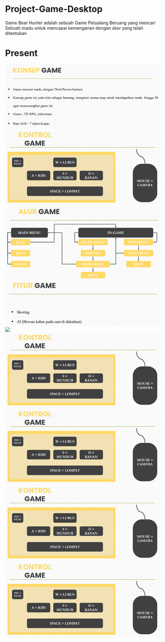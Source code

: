 # Project-Game-Desktop
Game Bear Hunter adalah sebuah Game Petualang Beruang yang mencari Sebuah madu untuk mencapai kemenganan dengan skor yang telah ditentukan

# Present
![](Present/Concept.PNG)
![](Present/Control.PNG)
![](Present/Plot.PNG)
![](Present/Features.PNG)
![](Present/Implementation%Menu%and%About.PNG)
![](Present/Control.PNG)
![](Present/Control.PNG)
![](Present/Control.PNG)
![](Present/Control.PNG)
